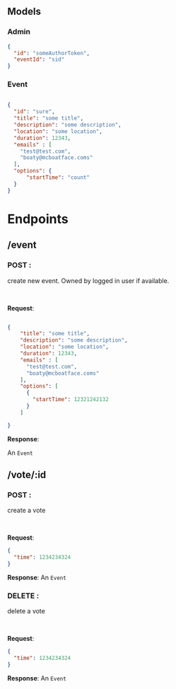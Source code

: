 ## Models

### Admin

```json
{
  "id": "someAuthorToken",
  "eventId": "sid"
}
```

### Event

```json

{
  "id": "sure",
  "title": "some title",
  "description": "some description",
  "location": "some location",
  "duration": 12343,
  "emails" : [
    "test@test.com",
    "boaty@mcboatface.coms"
  ],
  "options": {
      "startTime": "count"
  }
}

```

# Endpoints

## /event

### POST :

create new event. Owned by logged in user if available.

<br>

__Request__:

```json

{
    "title": "some title",
    "description": "some description",
    "location": "some location",
    "duration": 12343,
    "emails" : [
      "test@test.com",
      "boaty@mcboatface.coms"
    ],
    "options": [
      {
        "startTime": 12321242132
      }
    ]

}

```

__Response__:

An `Event`

## /vote/:id

### POST :
create a vote

<br>

__Request__:

```json
{
  "time": 1234234324
}
```
__Response__:
An `Event`

### DELETE :
delete a vote

<br>

__Request__:

```json
{
  "time": 1234234324
}
```
__Response__:
An `Event`
